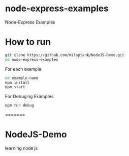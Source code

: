 
# node-express-examples
Node-Express Examples

# How to run
```sh
git clone https://github.com/milaptank/NodeJS-Demo.git
cd node-express-examples
```
For each example
```sh
cd example-name
npm install
npm start
```
For Debuging Examples
```sh
npm run debug
```
=======
# NodeJS-Demo
learning node js

